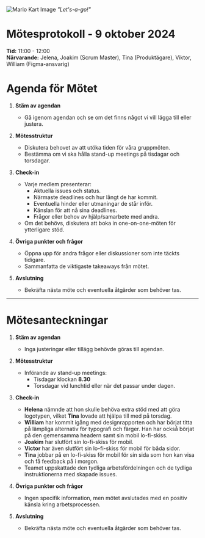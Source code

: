 ![Mario Kart Image](https://static0.gamerantimages.com/wordpress/wp-content/uploads/2022/12/mario-kart-64-fan-project-lets-gamers-play-racing-game-with-hd-graphics.jpg?q=50&fit=crop&w=1100&h=618&dpr=1.5)
_"Let's-a-go!"_

# Mötesprotokoll - 9 oktober 2024

**Tid:** 11:00 - 12:00  
**Närvarande:** Jelena, Joakim (Scrum Master), Tina (Produktägare), Viktor, William (Figma-ansvarig)

# Agenda för Mötet

1. **Stäm av agendan**

   - Gå igenom agendan och se om det finns något vi vill lägga till eller justera.

2. **Mötesstruktur**

   - Diskutera behovet av att utöka tiden för våra gruppmöten.
   - Bestämma om vi ska hålla stand-up meetings på tisdagar och torsdagar.

3. **Check-in**

   - Varje medlem presenterar:
     - Aktuella issues och status.
     - Närmaste deadlines och hur långt de har kommit.
     - Eventuella hinder eller utmaningar de står inför.
     - Känslan för att nå sina deadlines.
     - Frågor eller behov av hjälp/samarbete med andra.
   - Om det behövs, diskutera att boka in one-on-one-möten för ytterligare stöd.

4. **Övriga punkter och frågor**

   - Öppna upp för andra frågor eller diskussioner som inte täckts tidigare.
   - Sammanfatta de viktigaste takeaways från mötet.

5. **Avslutning**
   - Bekräfta nästa möte och eventuella åtgärder som behöver tas.

---

# Mötesanteckningar

1. **Stäm av agendan**

   - Inga justeringar eller tillägg behövde göras till agendan.

2. **Mötesstruktur**

   - Införande av stand-up meetings:
     - Tisdagar klockan **8.30**
     - Torsdagar vid lunchtid eller när det passar under dagen.

3. **Check-in**

   - **Helena** nämnde att hon skulle behöva extra stöd med att göra logotypen, vilket **Tina** lovade att hjälpa till med på torsdag.
   - **William** har kommit igång med designrapporten och har börjat titta på lämpliga alternativ för typografi och färger. Han har också börjat på den gemensamma headern samt sin mobil lo-fi-skiss.
   - **Joakim** har slutfört sin lo-fi-skiss för mobil.
   - **Victor** har även slutfört sin lo-fi-skiss för mobil för båda sidor.
   - **Tina** jobbar på en lo-fi-skiss för mobil för sin sida som hon kan visa och få feedback på i morgon.
   - Teamet uppskattade den tydliga arbetsfördelningen och de tydliga instruktionerna med skapade issues.

4. **Övriga punkter och frågor**

   - Ingen specifik information, men mötet avslutades med en positiv känsla kring arbetsprocessen.

5. **Avslutning**
   - Bekräfta nästa möte och eventuella åtgärder som behöver tas.
